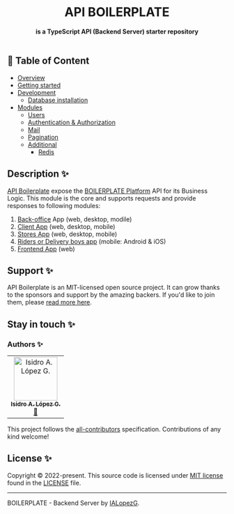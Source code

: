 <div align="center">
  <h1>API BOILERPLATE</h1>
</div>
<div align="center">
  <strong>is a TypeScript API (Backend Server) starter repository</strong>
</div>
<br />

## :book: Table of Content
- [Overview](docs/overview.md)
- [Getting started](docs/getting-started.md)
- [Development](docs/development/get-started.md)
    - [Database installation](docs/development/database.md)
- [Modules](docs/modules)
    - [Users](docs/modules/user.md)
    - [Authentication & Authorization](docs/modules/auth.md)
    - [Mail](docs/modules/mail.md)
    - [Pagination](docs/modules/pagination.md)
    - [Additional](docs/additionals)
        - [Redis](docs/modules/additionals/redis.md)

## Description ✨

[API Boilerplate](https://github.com/ialopezg/api-boilerplate) expose the [BOILERPLATE Platform](https://github.com/ialopezg/boilerplate) API for its Business Logic. This module is the core and supports requests and provide responses to following modules:

1. [Back-office](https://github.com/ialopezg/back-office-boilerplate) App (web, desktop, modile)
2. [Client App](https://github.com/ialopezg/client-app-boilerplate) (web, desktop, mobile)
3. [Stores App](https://github.com/ialopezg/client-store-boilerplate) (web, desktop, mobile)
4. [Riders or Delivery boys app](https://github.com/ialopezg/delivery-boy-boilerplate) (mobile: Android & iOS)
5. [Frontend App](https://github.com/ialopezg/web-boilerplate) (web)

## Support ✨

API Boilerplate is an MIT-licensed open source project. It can grow thanks to the sponsors and support by the amazing backers. If you'd like to join them, please [read more here](https://ialopezg.com/api-boilerplate).

## Stay in touch ✨

### Authors ✨

<!-- ALL-CONTRIBUTORS-LIST:START - Do not remove or modify this section -->
<!-- prettier-ignore-start -->
<!-- markdownlint-disable -->
<table>
  <tr>
    <td align="center"><a href="https://github.com/ialopezg"><img src="https://avatars.githubusercontent.com/u/6828828?s=100&v=4" width="100px;" alt="Isidro A. López G."/><br /><sub><b>Isidro A. López G.</b></sub></a><br /><a href="https://github.com/signal-owl/soiot-admin/issues?q=author%3Aialopezg" title="Bug reports">🐛</a></td>
  </tr>
</table>

<!-- markdownlint-restore -->
<!-- prettier-ignore-end -->

<!-- ALL-CONTRIBUTORS-LIST:END -->

This project follows the [all-contributors](https://github.com/all-contributors/all-contributors) specification. Contributions of any kind welcome!

## License ✨

Copyright © 2022-present. This source code is licensed under [MIT license](LICENSE) found in the [LICENSE](LICENSE) file.

---

BOILERPLATE - Backend Server by [IALopezG](https://ialopezg.com).
